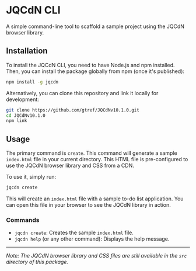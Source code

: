 # JQCdN CLI

A simple command-line tool to scaffold a sample project using the JQCdN browser library.

## Installation

To install the JQCdN CLI, you need to have Node.js and npm installed. Then, you can install the package globally from npm (once it's published):

```bash
npm install -g jqcdn
```

Alternatively, you can clone this repository and link it locally for development:
```bash
git clone https://github.com/gtref/JQCdNv10.1.0.git
cd JQCdNv10.1.0
npm link
```

## Usage

The primary command is `create`. This command will generate a sample `index.html` file in your current directory. This HTML file is pre-configured to use the JQCdN browser library and CSS from a CDN.

To use it, simply run:
```bash
jqcdn create
```

This will create an `index.html` file with a sample to-do list application. You can open this file in your browser to see the JQCdN library in action.

### Commands

-   `jqcdn create`: Creates the sample `index.html` file.
-   `jqcdn help` (or any other command): Displays the help message.

---

*Note: The JQCdN browser library and CSS files are still available in the `src` directory of this package.*